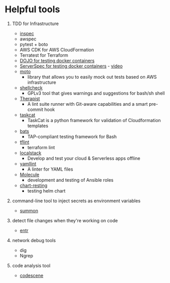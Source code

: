 # Helpful tools

1. TDD for Infrastructure
    * [inspec](https://www.inspec.io/docs/)
    * awspec
    * pytest + boto
    * AWS CDK for AWS CloudFormation
    * Terratest for Terraform
    * [DOJO for testing docker containers](https://github.com/kudulab/dojo#docker-compose-driver)
    * [ServerSpec for testing docker containers](https://github.com/moritzheiber/playing-port-authority) - [video](https://www.youtube.com/watch?v=B4yvo-O4AL4)
    * [moto](https://github.com/spulec/moto)
      * library that allows you to easily mock out tests based on AWS infrastructure
    * [shellcheck](https://github.com/koalaman/shellcheck)
      * GPLv3 tool that gives warnings and suggestions for bash/sh shell 
    * [Therapist](https://github.com/rehandalal/therapist)
      * A lint suite runner with Git-aware capabilities and a smart pre-commit hook
    * [taskcat](https://github.com/aws-quickstart/taskcat)
      * TaskCat is a python framework for validation of Cloudformation templates
    * [bats](https://github.com/sstephenson/bats)
      * TAP-compliant testing framework for Bash
    * [tflint](https://github.com/terraform-linters/tflint)
      * terraform lint
    * [localstack](https://github.com/localstack/localstack)
      * Develop and test your cloud & Serverless apps offline
    * [yamllint](https://github.com/adrienverge/yamllint)
      * A linter for YAML files
    * [Molecule](https://molecule.readthedocs.io/en/stable/)
      * development and testing of Ansible roles
    * [chart-resting](https://github.com/helm/chart-testing) 
      * testing helm chart 

2. command-line tool to inject secrets as environment variables
   * [summon](https://cyberark.github.io/summon)
3. detect file changes when they're working on code 
    * [entr](https://www.systutorials.com/docs/linux/man/1-entr/)
4. network debug tools
    * dig
    * Ngrep
5. code analysis tool 
    * [codescene](https://codescene.io/)
